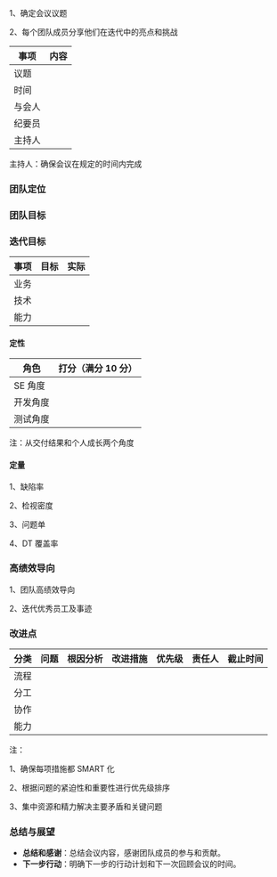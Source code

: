 



1、确定会议议题

2、每个团队成员分享他们在迭代中的亮点和挑战



| 事项   | 内容 |
| ------ | ---- |
| 议题   |      |
| 时间   |      |
| 与会人 |      |
| 纪要员 |      |
| 主持人 |      |

主持人：确保会议在规定的时间内完成





### 团队定位



### 团队目标



### 迭代目标

| 事项 | 目标 | 实际 |
| ---- | ---- | ---- |
| 业务 |      |      |
| 技术 |      |      |
| 能力 |      |      |



#### 定性

| 角色     | 打分（满分 10 分） |
| -------- | ------------------ |
| SE 角度  |                    |
| 开发角度 |                    |
| 测试角度 |                    |

注：从交付结果和个人成长两个角度

#### 定量

1、缺陷率

2、检视密度

3、问题单

4、DT 覆盖率



### 高绩效导向

1、团队高绩效导向

2、迭代优秀员工及事迹



### 改进点

| 分类 | 问题 | 根因分析 | 改进措施 | 优先级 | 责任人 | 截止时间 |
| ---- | ---- | -------- | -------- | ------ | ------ | -------- |
| 流程 |      |          |          |        |        |          |
| 分工 |      |          |          |        |        |          |
| 协作 |      |          |          |        |        |          |
| 能力 |      |          |          |        |        |          |

注：

1、确保每项措施都 SMART 化

2、根据问题的紧迫性和重要性进行优先级排序

3、集中资源和精力解决主要矛盾和关键问题

### 总结与展望

- **总结和感谢**：总结会议内容，感谢团队成员的参与和贡献。
- **下一步行动**：明确下一步的行动计划和下一次回顾会议的时间。